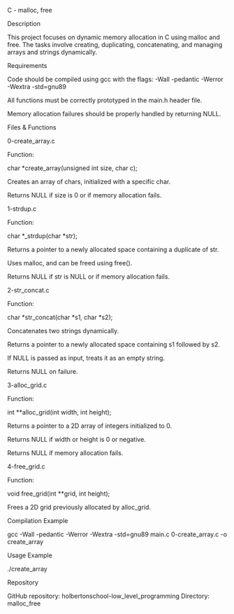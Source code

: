 C - malloc, free

Description

This project focuses on dynamic memory allocation in C using malloc and free. The tasks involve creating, duplicating, concatenating, and managing arrays and strings dynamically.

Requirements

Code should be compiled using gcc with the flags: -Wall -pedantic -Werror -Wextra -std=gnu89

All functions must be correctly prototyped in the main.h header file.

Memory allocation failures should be properly handled by returning NULL.

Files & Functions

0-create_array.c

Function:

char *create_array(unsigned int size, char c);

Creates an array of chars, initialized with a specific char.

Returns NULL if size is 0 or if memory allocation fails.

1-strdup.c

Function:

char *_strdup(char *str);

Returns a pointer to a newly allocated space containing a duplicate of str.

Uses malloc, and can be freed using free().

Returns NULL if str is NULL or if memory allocation fails.

2-str_concat.c

Function:

char *str_concat(char *s1, char *s2);

Concatenates two strings dynamically.

Returns a pointer to a newly allocated space containing s1 followed by s2.

If NULL is passed as input, treats it as an empty string.

Returns NULL on failure.

3-alloc_grid.c

Function:

int **alloc_grid(int width, int height);

Returns a pointer to a 2D array of integers initialized to 0.

Returns NULL if width or height is 0 or negative.

Returns NULL if memory allocation fails.

4-free_grid.c

Function:

void free_grid(int **grid, int height);

Frees a 2D grid previously allocated by alloc_grid.

Compilation Example

gcc -Wall -pedantic -Werror -Wextra -std=gnu89 main.c 0-create_array.c -o create_array

Usage Example

./create_array

Repository

GitHub repository: holbertonschool-low_level_programming
Directory: malloc_free
